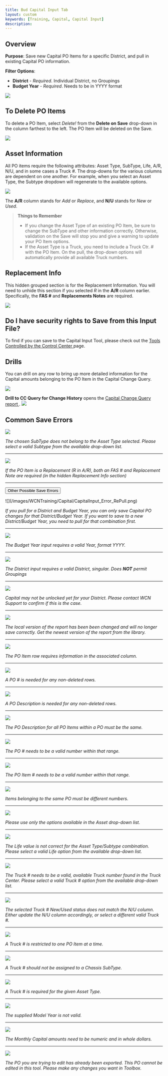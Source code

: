 ```yaml
---
title: Bud Capital Input Tab
layout: custom
keywords: [Training, Capital, Capital Input]
description: 
---
```


## Overview

**Purpose**:  Save new Capital PO Items for a specific District, and pull in existing Capital PO information.

**Filter Options**:

* **District** - *Required*. Individual District, no Groupings
* **Budget Year** - *Required*. Needs to be in YYYY format

![](/images/WCNTraining/Capital/CapitalInput_FullView.png)

## To Delete PO Items

To delete a PO Item, select *Delete!* from the **Delete on Save** drop-down in the column farthest to the left. The PO Item will be deleted on the Save.

![](/images/WCNTraining/Capital/CapitalInput_Delete.png)

## Asset Information

All PO items require the following attributes: Asset Type, SubType, Life, A/R, N/U, and in some cases a Truck #. The drop-downs for the various columns are dependent on one another. For example, when you select an Asset Type, the Subtype dropdown will regenerate to the available options.

![](/images/WCNTraining/Capital/CapitalInput_AssetInfo.png)

The **A/R** column stands for *Add* or *Replace*, and **N/U** stands for *New* or *Used*.

>**Things to Remember**
>* If you change the Asset Type of an existing PO Item, be sure to change the SubType and other information correctly. Otherwise, validation on the Save will stop you and give a warning to update your PO Item options.
>* If the Asset Type is a Truck, you need to include a Truck Ctr. # with the PO Item. On the pull, the drop-down options will automatically provide all available Truck numbers.

## Replacement Info

This hidden grouped section is for the Replacement Information. You will need to unhide this section if you selected *R* in the **A/R** column earlier. Specifically, the **FAS #** and **Replacements Notes** are required.

![](/images/WCNTraining/Capital/CapitalInput_ReplacementInfo.png)

## Do I have security rights to Save from this Input File?

To find if you can save to the Capital Input Tool, please check out the [ Tools Controlled by the Control Center ](/bApps/InterjectTraining/Budget/ControlCenterSecurity.html#the-capital-input-tool) page.

## Drills

You can drill on any row to bring up more detailed information for the Capital amounts belonging to the PO Item in the Capital Change Query.

![](/images/WCNTraining/Capital/CapitalInput_DrillWindow.png)

**Drill to CC Query for Change History** opens the [ Capital Change Query report ](/bApps/InterjectTraining/Capital/CCQuery.html).
![](/images/WCNTraining/Capital/CapitalInput_CapitalChangeDrill.png)

## Common Save Errors

![](/images/WCNTraining/Capital/CapitalInput_Error_TypeSubType.png)

*The chosen SubType does not belong to the Asset Type selected. Please select a valid Subtype from the available drop-down list.*

___
![](/images/WCNTraining/Capital/CapitalInput_Error_ReplacementReqs.png)

*If the PO Item is a Replacement (R in A/R), both an FAS # and Replacement Note are required (in the hidden Replacement Info section)*

___
<button class="collapsible">Other Possible Save Errors</button>
<div markdown="1" class="panel">
![](/images/WCNTraining/Capital/CapitalInput_Error_RePull.png)

*If you pull for a District and Budget Year, you can only save Capital PO changes for that District/Budget Year. If you want to save to a new District/Budget Year, you need to pull for that combination first.*

___
![](/images/WCNTraining/Capital/CapitalInput_Error_InvalidYear.png)

*The Budget Year input requires a valid Year, format YYYY.*
        
___
![](/images/WCNTraining/Capital/CapitalInput_Error_InvalidDistrict.png)

*The District input requires a valid District, singular. Does **NOT** permit Groupings*

___
 ![](/images/WCNTraining/Capital/CapitalInput_Error_YearNotSetup.png)

*Capital may not be unlocked yet for your District. Please contact WCN Support to confirm if this is the case.*

___
 ![](/images/WCNTraining/Capital/CapitalInput_Error_MissingColumns.png)

*The local version of the report has been been changed and will no longer save correctly. Get the newest version of the report from the library.*

___
![](/images/WCNTraining/Capital/CapitalInput_Error_MissingFields.png)

*The PO Item row requires information in the associated column.*

___
![](/images/WCNTraining/Capital/CapitalInput_Error_PONumReq.png)

*A PO # is needed for any non-deleted rows.*

___
![](/images/WCNTraining/Capital/CapitalInput_Error_PODescriptionReq.png)

*A PO Description is needed for any non-deleted rows.*

___
![](/images/WCNTraining/Capital/CapitalInput_Error_PODescriptionMatching.png)

*The PO Description for all PO Items within a PO must be the same.*

___
![](/images/WCNTraining/Capital/CapitalInput_Error_PONumRange.png)

*The PO # needs to be a valid number within that range.*

___
![](/images/WCNTraining/Capital/CapitalInput_Error_InvalidPOItem.png)

*The PO Item # needs to be a valid number within that range.*

___
![](/images/WCNTraining/Capital/CapitalInput_Error_DuplicatePOItem.png)

*Items belonging to the same PO must be different numbers.*

___
![](/images/WCNTraining/Capital/CapitalInput_Error_InvalidAssetType.png)

*Please use only the options available in the Asset drop-down list.*

___
![](/images/WCNTraining/Capital/CapitalInput_Error_InvalidLife.png)

*The Life value is not correct for the Asset Type/Subtype combination. Please select a valid Life option from the available drop-down list.*

___
![](/images/WCNTraining/Capital/CapitalInput_Error_TruckNum.png)

*The Truck # needs to be a valid, available Truck number found in the Truck Center. Please select a valid Truck # option from the available drop-down list.*

___
![](/images/WCNTraining/Capital/CapitalInput_Error_NewUsed.png)

*The selected Truck # New/Used status does not match the N/U column. Either update the N/U column accordingly, or select a different valid Truck #.*

___
![](/images/WCNTraining/Capital/CapitalInput_Error_DuplicateTruck.png)

*A Truck # is restricted to one PO Item at a time.*

___
![](/images/WCNTraining/Capital/CapitalInput_Error_TruckForBody.png)

*A Truck # should not be assigned to a Chassis SubType.*

___
![](/images/WCNTraining/Capital/CapitalInput_Error_TruckNumReq.png)

*A Truck # is required for the given Asset Type.*

___
![](/images/WCNTraining/Capital/CapitalInput_Error_InvalidModelYear.png)

*The supplied Model Year is not valid.*

___
![](/images/WCNTraining/Capital/CapitalInput_Error_InvalidMonthly.png)

*The Monthly Capital amounts need to be numeric and in whole dollars.*

___
![](/images/WCNTraining/Capital/CapitalInput_Error_ExportedPO.png)

*The PO you are trying to edit has already been exported. This PO cannot be edited in this tool. Please make any changes you want in Toolbox.*
</div>
